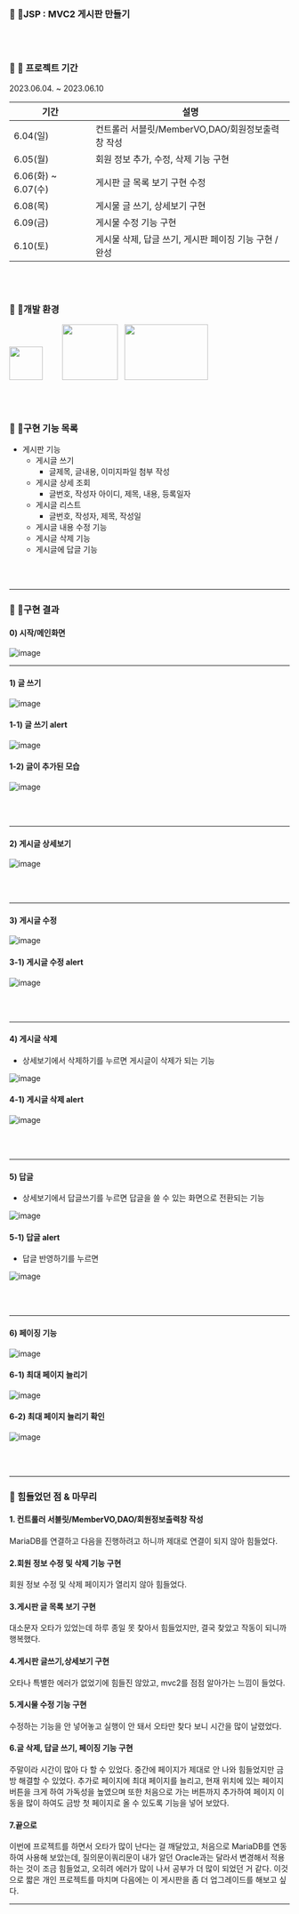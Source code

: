 ### :small_orange_diamond: 📢JSP : MVC2 게시판 만들기

<br><br>

### :small_orange_diamond: 📆 프로젝트 기간

2023.06.04. ~ 2023.06.10

| 기간                | 설명                                                         |
| ------------------- | ------------------------------------------------------------|
| 6.04(일)| 컨트롤러 서블릿/MemberVO,DAO/회원정보출력창 작성                           |
| 6.05(월)| 회원 정보 추가, 수정, 삭제 기능 구현                                       |
| 6.06(화) ~ 6.07(수)| 게시판 글 목록 보기 구현 수정                                   |
| 6.08(목)|     게시물 글 쓰기, 상세보기 구현                            |
| 6.09(금)| 게시물 수정 기능 구현                                                    |
| 6.10(토)| 게시물 삭제, 답글 쓰기, 게시판 페이징 기능 구현 / 완성 |

<br><br>

### :small_orange_diamond: 📍개발 환경

<img src="https://www.eclipse.org/downloads/images/javaee.png" width="60" height="60">&nbsp;&nbsp;&nbsp;&nbsp;&nbsp;&nbsp;&nbsp;&nbsp;&nbsp;<img src="https://cdn-icons-png.flaticon.com/512/5968/5968282.png" width="100" height="100">&nbsp;&nbsp;&nbsp;<img src="https://cdn.icon-icons.com/icons2/2699/PNG/512/mariadb_logo_icon_168996.png" width="150" height="100">

<br><br>

### :small_orange_diamond: 🥁구현 기능 목록
* 게시판 기능
  - 게시글 쓰기
     + 글제목, 글내용, 이미지파일 첨부 작성
  - 게시글 상세 조회
    + 글번호, 작성자 아이디, 제목, 내용, 등록일자
  - 게시글 리스트
    + 글번호, 작성자, 제목, 작성일
  - 게시글 내용 수정 기능
  - 게시글 삭제 기능
  - 게시글에 답글 기능 
  
<br><br>
***
### :small_orange_diamond: 🎯구현 결과
#### 0) 시작/메인화면
![image](https://raw.githubusercontent.com/byeongseokim/JSP-MVC-model2-Project/ee2994c25d1a667760f4c8037bc2ee7b3ee05bda/Images/Main.0/%EB%A9%94%EC%9D%B8.jpg)
***

#### 1) 글 쓰기


![image](https://raw.githubusercontent.com/byeongseokim/JSP-MVC-model2-Project/ee2994c25d1a667760f4c8037bc2ee7b3ee05bda/Images/write.1/%EC%83%88%20%EA%B8%80%20%EC%93%B0%EA%B8%B0%20%EA%B8%B0%EB%8A%A5.jpg)

#### 1-1) 글 쓰기 alert
![image](https://raw.githubusercontent.com/byeongseokim/JSP-MVC-model2-Project/ee2994c25d1a667760f4c8037bc2ee7b3ee05bda/Images/write.1/%EC%83%88%20%EA%B8%80%20%EC%93%B0%EA%B8%B0%20%EA%B8%B0%EB%8A%A52.jpg)

#### 1-2) 글이 추가된 모습
![image](https://raw.githubusercontent.com/byeongseokim/JSP-MVC-model2-Project/ee2994c25d1a667760f4c8037bc2ee7b3ee05bda/Images/write.1/%EC%83%88%20%EA%B8%80%20%EC%93%B0%EA%B8%B0%20%EA%B8%B0%EB%8A%A53.jpg)

<br><br>
***
#### 2) 게시글 상세보기



![image](https://raw.githubusercontent.com/byeongseokim/JSP-MVC-model2-Project/ee2994c25d1a667760f4c8037bc2ee7b3ee05bda/Images/View.2/%EA%B8%80%20%EC%83%81%EC%84%B8%20%EB%B3%B4%EA%B8%B0%20%EA%B8%B0%EB%8A%A5.jpg)

<br><br>
***
#### 3) 게시글 수정


![image](https://raw.githubusercontent.com/byeongseokim/JSP-MVC-model2-Project/ee2994c25d1a667760f4c8037bc2ee7b3ee05bda/Images/Mod.3/%EC%88%98%EC%A0%95%EA%B3%BC%EC%A0%95.jpg)

#### 3-1) 게시글 수정 alert

![image](https://raw.githubusercontent.com/byeongseokim/JSP-MVC-model2-Project/ee2994c25d1a667760f4c8037bc2ee7b3ee05bda/Images/Mod.3/%EC%88%98%EC%A0%95%EA%B3%BC%EC%A0%952.jpg)

<br><br>
***
#### 4) 게시글 삭제

- 상세보기에서 삭제하기를 누르면 게시글이 삭제가 되는 기능

![image](https://raw.githubusercontent.com/byeongseokim/JSP-MVC-model2-Project/ee2994c25d1a667760f4c8037bc2ee7b3ee05bda/Images/View.2/%EA%B8%80%20%EC%83%81%EC%84%B8%20%EB%B3%B4%EA%B8%B0%20%EA%B8%B0%EB%8A%A5.jpg)

#### 4-1) 게시글 삭제 alert

![image](https://raw.githubusercontent.com/byeongseokim/JSP-MVC-model2-Project/ee2994c25d1a667760f4c8037bc2ee7b3ee05bda/Images/delete.4/%EC%82%AD%EC%A0%9C%EA%B3%BC%EC%A0%951.jpg)

<br><br>
***
#### 5) 답글 

- 상세보기에서 답글쓰기를 누르면 답글을 쓸 수 있는 화면으로 전환되는 기능

![image](https://raw.githubusercontent.com/byeongseokim/JSP-MVC-model2-Project/ee2994c25d1a667760f4c8037bc2ee7b3ee05bda/Images/reply.5/%EB%8B%B5%EA%B8%80%EB%B0%98%EC%98%81.jpg)

#### 5-1) 답글 alert
- 답글 반영하기를 누르면

![image](https://raw.githubusercontent.com/byeongseokim/JSP-MVC-model2-Project/ee2994c25d1a667760f4c8037bc2ee7b3ee05bda/Images/reply.5/%EB%8B%B5%EA%B8%80%EB%B0%98%EC%98%812.jpg)

<br><br>
***


#### 6) 페이징 기능



![image](https://raw.githubusercontent.com/byeongseokim/JSP-MVC-model2-Project/ee2994c25d1a667760f4c8037bc2ee7b3ee05bda/Images/paging.6/%ED%8E%98%EC%9D%B4%EC%A7%80%20%EA%B8%B0%EB%8A%A5%20%EC%84%A4%EB%AA%85.jpg)

#### 6-1) 최대 페이지 늘리기
![image](https://raw.githubusercontent.com/byeongseokim/JSP-MVC-model2-Project/ee2994c25d1a667760f4c8037bc2ee7b3ee05bda/Images/paging.6/articlesMapput%EA%B0%92%20%EB%B3%80%EA%B2%BD%ED%95%98%EC%97%AC%20%ED%8E%98%EC%9D%B4%EC%A7%80%20%EB%8A%98%EB%A6%AC%EA%B8%B0%20Code.jpg)

#### 6-2) 최대 페이지 늘리기 확인
![image](https://raw.githubusercontent.com/byeongseokim/JSP-MVC-model2-Project/ee2994c25d1a667760f4c8037bc2ee7b3ee05bda/Images/paging.6/articlesMapput%EA%B0%92%20%EB%B3%80%EA%B2%BD%ED%95%98%EC%97%AC%20%ED%8E%98%EC%9D%B4%EC%A7%80%20%EB%8A%98%EB%A6%AC%EA%B8%B0.jpg)

<br><br>
***
### :small_orange_diamond: 힘들었던 점 & 마무리

#### 1. 컨트롤러 서블릿/MemberVO,DAO/회원정보출력창 작성
MariaDB를 연결하고 다음을 진행하려고 하니까 제대로 연결이 되지 않아 힘들었다.

#### 2.회원 정보 수정 및 삭제 기능 구현
회원 정보 수정 및 삭제 페이지가 열리지 않아 힘들었다.

#### 3.게시판 글 목록 보기 구현
대소문자 오타가 있었는데 하루 종일 못 찾아서 힘들었지만, 결국 찾았고 작동이 되니까 행복했다.

#### 4.게시판 글쓰기,상세보기 구현
오타나 특별한 에러가 없었기에 힘들진 않았고,  mvc2를 점점 알아가는 느낌이 들었다.

#### 5.게시물 수정 기능 구현
수정하는 기능을 안 넣어놓고 실행이 안 돼서 오타만 찾다 보니 시간을 많이 날렸었다.

#### 6.글 삭제, 답글 쓰기, 페이징 기능 구현
주말이라 시간이 많아 다 할 수 있었다.
중간에 페이지가 제대로 안 나와 힘들었지만 금방 해결할 수 있었다.
추가로 페이지에 최대 페이지를 늘리고, 현재 위치에 있는 페이지 버튼을 크게 하여 가독성을 높였으며 또한 처음으로 가는 버튼까지 추가하여 페이지 이동을 많이 하여도 금방 첫 페이지로 올 수 있도록 기능을 넣어 보았다.

#### 7.끝으로
이번에 프로젝트를 하면서 오타가 많이 난다는 걸 깨달았고, 처음으로 MariaDB를 연동하여 사용해 보았는데, 질의문이쿼리문이 내가 알던 Oracle과는 달라서 변경해서 적용하는 것이 조금 힘들었고, 오히려 에러가 많이 나서 공부가 더 많이 되었던 거 같다.
이것으로 짧은 개인 프로젝트를 마치며 다음에는 이 게시판을 좀 더 업그레이드를 해보고 싶다.
***
